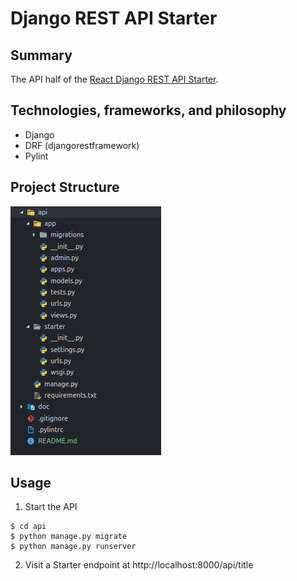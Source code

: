 # Django REST API Starter
## Summary
The API half of the [React Django REST API Starter](https://github.com/zeevosec/react-django-rest-api-starter "React Django REST API Starter").

## Technologies, frameworks, and philosophy
* Django
* DRF (djangorestframework)
* Pylint


## Project Structure
![structure](doc/project_structure.png)

## Usage

1. Start the API

```console
$ cd api
$ python manage.py migrate
$ python manage.py runserver
```

2. Visit a Starter endpoint at http://localhost:8000/api/title
